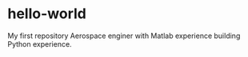 # hello-world
My first repository
Aerospace enginer with Matlab experience building Python experience.
